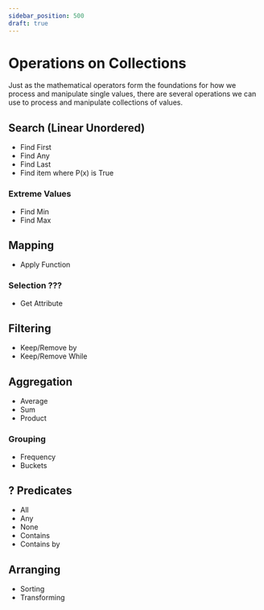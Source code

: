 ```yaml
---
sidebar_position: 500
draft: true
---
```


# Operations on Collections
Just as the mathematical operators form the foundations for how we process 
and manipulate single values, there are several operations we can use to 
process and manipulate collections of values.


## Search (Linear Unordered)
- Find First
- Find Any
- Find Last
- Find item where P(x) is True

### Extreme Values
- Find Min
- Find Max


## Mapping
- Apply Function

### Selection ???
- Get Attribute


## Filtering
- Keep/Remove by
- Keep/Remove While


## Aggregation
- Average
- Sum
- Product

### Grouping
- Frequency
- Buckets

## ? Predicates
- All
- Any
- None
- Contains
- Contains by


## Arranging
- Sorting
- Transforming
